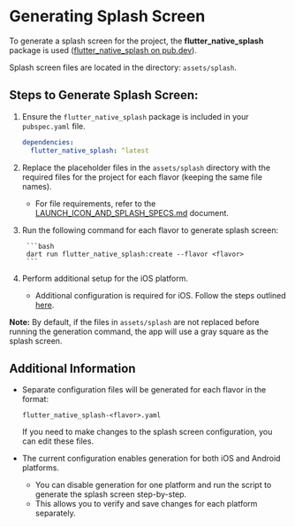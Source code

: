 # Generating Splash Screen

To generate a splash screen for the project, the **flutter_native_splash** package is
used ([flutter_native_splash on pub.dev](https://pub.dev/packages/flutter_native_splash)).

Splash screen files are located in the directory: `assets/splash`.

## Steps to Generate Splash Screen:

1. Ensure the `flutter_native_splash` package is included in your `pubspec.yaml` file.

    ```yaml
    dependencies:
      flutter_native_splash: ^latest
    ```

2. Replace the placeholder files in the `assets/splash` directory with the required files for the
   project for each flavor (keeping the same file names).

    - For file requirements, refer to
      the [LAUNCH_ICON_AND_SPLASH_SPECS.md](LAUNCH_ICON_AND_SPLASH_SPECS.md) document.

3. Run the following command for each flavor to generate splash screen:

        ```bash
        dart run flutter_native_splash:create --flavor <flavor>
        ```

4. Perform additional setup for the iOS platform.

    - Additional configuration is required for iOS. Follow the steps
      outlined [here](https://pub.dev/packages/flutter_native_splash#ios-setup).

**Note:** By default, if the files in `assets/splash` are not replaced before running the generation
command, the app will use a gray square as the splash screen.

## Additional Information

- Separate configuration files will be generated for each flavor in the format:

  ```
  flutter_native_splash-<flavor>.yaml
  ```

  If you need to make changes to the splash screen configuration, you can edit these files.

- The current configuration enables generation for both iOS and Android platforms.
    - You can disable generation for one platform and run the script to generate the splash screen
      step-by-step.
    - This allows you to verify and save changes for each platform separately.